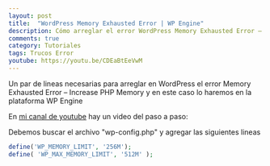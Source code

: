 ```yaml
---
layout: post
title:  "WordPress Memory Exhausted Error | WP Engine"
description: Cómo arreglar el error WordPress Memory Exhausted Error – Increase PHP Memory
comments: true
category: Tutoriales
tags: Trucos Error
youtube: https://youtu.be/CDEaBtEeVwM
---
```

Un par de lineas necesarias para arreglar en WordPress el error Memory Exhausted Error – Increase PHP Memory y en este caso lo haremos en la plataforma WP Engine

En <a target="_blank" href="{{ page.youtube }}">mi canal de youtube</a> hay un video del paso a paso:

Debemos buscar el archivo "wp-config.php" y agregar las siguientes lineas

```PHP
define('WP_MEMORY_LIMIT', '256M');
define( 'WP_MAX_MEMORY_LIMIT', '512M' );
```
